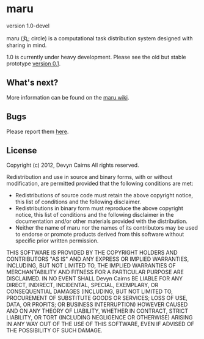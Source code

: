 # maru

version 1.0-devel

maru (丸; circle) is a computational task distribution system designed with sharing in mind.

1.0 is currently under heavy development. Please see the old but stable prototype [version 0.1](https://github.com/devyn/maru/tree/v0.1).

## What's next?

More information can be found on the [maru wiki](https://github.com/devyn/maru/wiki/).

## Bugs

Please report them [here](https://github.com/devyn/maru/issues/).

## License

Copyright (c) 2012, Devyn Cairns
All rights reserved.

Redistribution and use in source and binary forms, with or without
modification, are permitted provided that the following conditions are met:

* Redistributions of source code must retain the above copyright
  notice, this list of conditions and the following disclaimer.
* Redistributions in binary form must reproduce the above copyright
  notice, this list of conditions and the following disclaimer in the
  documentation and/or other materials provided with the distribution.
* Neither the name of maru nor the
  names of its contributors may be used to endorse or promote products
  derived from this software without specific prior written permission.

THIS SOFTWARE IS PROVIDED BY THE COPYRIGHT HOLDERS AND CONTRIBUTORS "AS IS" AND
ANY EXPRESS OR IMPLIED WARRANTIES, INCLUDING, BUT NOT LIMITED TO, THE IMPLIED
WARRANTIES OF MERCHANTABILITY AND FITNESS FOR A PARTICULAR PURPOSE ARE
DISCLAIMED. IN NO EVENT SHALL Devyn Cairns BE LIABLE FOR ANY
DIRECT, INDIRECT, INCIDENTAL, SPECIAL, EXEMPLARY, OR CONSEQUENTIAL DAMAGES
(INCLUDING, BUT NOT LIMITED TO, PROCUREMENT OF SUBSTITUTE GOODS OR SERVICES;
LOSS OF USE, DATA, OR PROFITS; OR BUSINESS INTERRUPTION) HOWEVER CAUSED AND
ON ANY THEORY OF LIABILITY, WHETHER IN CONTRACT, STRICT LIABILITY, OR TORT
(INCLUDING NEGLIGENCE OR OTHERWISE) ARISING IN ANY WAY OUT OF THE USE OF THIS
SOFTWARE, EVEN IF ADVISED OF THE POSSIBILITY OF SUCH DAMAGE.

